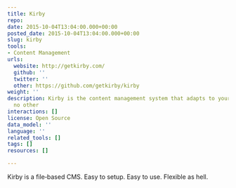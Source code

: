 ```yaml
---
title: Kirby
repo: 
date: 2015-10-04T13:04:00.000+00:00
posted_date: 2015-10-04T13:04:00.000+00:00
slug: kirby
tools:
- Content Management
urls:
  website: http://getkirby.com/
  github: ''
  twitter: ''
  other: https://github.com/getkirby/kirby
weight: ''
description: Kirby is the content management system that adapts to your projects like
  no other
interactions: []
license: Open Source
data_model: ''
language: ''
related_tools: []
tags: []
resources: []

---
```

Kirby is a file‑based CMS. Easy to setup. Easy to use. Flexible as hell.